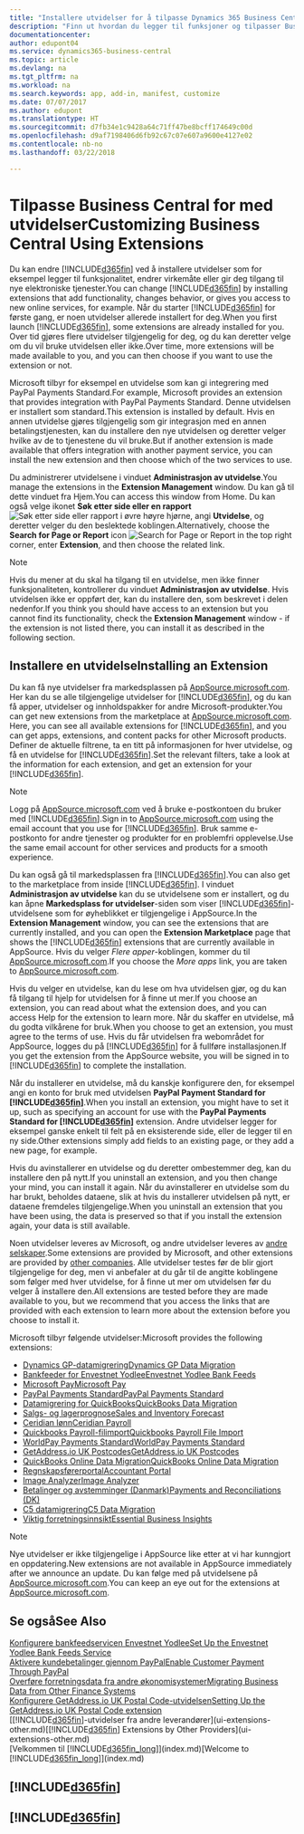 ```yaml
---
title: "Installere utvidelser for å tilpasse Dynamics 365 Business Central | Microsoft-dokumentasjon"
description: "Finn ut hvordan du legger til funksjoner og tilpasser Business Central ved å installere utvidelser."
documentationcenter: 
author: edupont04
ms.service: dynamics365-business-central
ms.topic: article
ms.devlang: na
ms.tgt_pltfrm: na
ms.workload: na
ms.search.keywords: app, add-in, manifest, customize
ms.date: 07/07/2017
ms.author: edupont
ms.translationtype: HT
ms.sourcegitcommit: d7fb34e1c9428a64c71ff47be8bcff174649c00d
ms.openlocfilehash: d9af7198406d6fb92c67c07e607a9600e4127e02
ms.contentlocale: nb-no
ms.lasthandoff: 03/22/2018

---
```

# <a name="customizing-business-central-using-extensions"></a><span data-ttu-id="836ec-103">Tilpasse Business Central for med utvidelser</span><span class="sxs-lookup"><span data-stu-id="836ec-103">Customizing Business Central Using Extensions</span></span>
<span data-ttu-id="836ec-104">Du kan endre [!INCLUDE[d365fin](includes/d365fin_md.md)] ved å installere utvidelser som for eksempel legger til funksjonalitet, endrer virkemåte eller gir deg tilgang til nye elektroniske tjenester.</span><span class="sxs-lookup"><span data-stu-id="836ec-104">You can change [!INCLUDE[d365fin](includes/d365fin_md.md)] by installing extensions that add functionality, changes behavior, or gives you access to new online services, for example.</span></span>
<span data-ttu-id="836ec-105">Når du starter [!INCLUDE[d365fin](includes/d365fin_md.md)] for første gang, er noen utvidelser allerede installert for deg.</span><span class="sxs-lookup"><span data-stu-id="836ec-105">When you first launch [!INCLUDE[d365fin](includes/d365fin_md.md)], some extensions are already installed for you.</span></span> <span data-ttu-id="836ec-106">Over tid gjøres flere utvidelser tilgjengelig for deg, og du kan deretter velge om du vil bruke utvidelsen eller ikke.</span><span class="sxs-lookup"><span data-stu-id="836ec-106">Over time, more extensions will be made available to you, and you can then choose if you want to use the extension or not.</span></span>

<span data-ttu-id="836ec-107">Microsoft tilbyr for eksempel en utvidelse som kan gi integrering med PayPal Payments Standard.</span><span class="sxs-lookup"><span data-stu-id="836ec-107">For example, Microsoft provides an extension that provides integration with PayPal Payments Standard.</span></span> <span data-ttu-id="836ec-108">Denne utvidelsen er installert som standard.</span><span class="sxs-lookup"><span data-stu-id="836ec-108">This extension is installed by default.</span></span>
<span data-ttu-id="836ec-109">Hvis en annen utvidelse gjøres tilgjengelig som gir integrasjon med en annen betalingstjenesten, kan du installere den nye utvidelsen og deretter velger hvilke av de to tjenestene du vil bruke.</span><span class="sxs-lookup"><span data-stu-id="836ec-109">But if another extension is made available that offers integration with another payment service, you can install the new extension and then choose which of the two services to use.</span></span>  

<span data-ttu-id="836ec-110">Du administrerer utvidelsene i vinduet **Administrasjon av utvidelse**.</span><span class="sxs-lookup"><span data-stu-id="836ec-110">You manage the extensions in the **Extension Management** window.</span></span> <span data-ttu-id="836ec-111">Du kan gå til dette vinduet fra Hjem.</span><span class="sxs-lookup"><span data-stu-id="836ec-111">You can access this window from Home.</span></span> <span data-ttu-id="836ec-112">Du kan også velge ikonet **Søk etter side eller en rapport** ![Søk etter side eller rapport](media/ui-search/search_small.png "Søk etter side eller rapport") i øvre høyre hjørne, angi **Utvidelse**, og deretter velger du den beslektede koblingen.</span><span class="sxs-lookup"><span data-stu-id="836ec-112">Alternatively, choose the **Search for Page or Report** icon ![Search for Page or Report](media/ui-search/search_small.png "Search for Page or Report icon") in the top right corner, enter **Extension**, and then choose the related link.</span></span>  

> [!NOTE]  
>   <span data-ttu-id="836ec-113">Hvis du mener at du skal ha tilgang til en utvidelse, men ikke finner funksjonaliteten, kontrollerer du vinduet **Administrasjon av utvidelse**. Hvis utvidelsen ikke er oppført der, kan du installere den, som beskrevet i delen nedenfor.</span><span class="sxs-lookup"><span data-stu-id="836ec-113">If you think you should have access to an extension but you cannot find its functionality, check the **Extension Management** window - if the extension is not listed there, you can install it as described in the following section.</span></span>  

## <a name="installing-an-extension"></a><span data-ttu-id="836ec-114">Installere en utvidelse</span><span class="sxs-lookup"><span data-stu-id="836ec-114">Installing an Extension</span></span>
<span data-ttu-id="836ec-115">Du kan få nye utvidelser fra markedsplassen på [AppSource.microsoft.com](https://appsource.microsoft.com/en-us/marketplace/apps?product=dynamics-365%3Bdynamics-365-for-financials&page=1). Her kan du se alle tilgjengelige utvidelser for [!INCLUDE[d365fin](includes/d365fin_md.md)], og du kan få apper, utvidelser og innholdspakker for andre Microsoft-produkter.</span><span class="sxs-lookup"><span data-stu-id="836ec-115">You can get new extensions from the marketplace at [AppSource.microsoft.com](https://appsource.microsoft.com/en-us/marketplace/apps?product=dynamics-365%3Bdynamics-365-for-financials&page=1). Here, you can see all available extensions for [!INCLUDE[d365fin](includes/d365fin_md.md)], and you can get apps, extensions, and content packs for other Microsoft products.</span></span> <span data-ttu-id="836ec-116">Definer de aktuelle filtrene, ta en titt på informasjonen for hver utvidelse, og få en utvidelse for [!INCLUDE[d365fin](includes/d365fin_md.md)].</span><span class="sxs-lookup"><span data-stu-id="836ec-116">Set the relevant filters, take a look at the information for each extension, and get an extension for your [!INCLUDE[d365fin](includes/d365fin_md.md)].</span></span>  
> [!NOTE]  
>   <span data-ttu-id="836ec-117">Logg på [AppSource.microsoft.com](https://appsource.microsoft.com/) ved å bruke e-postkontoen du bruker med [!INCLUDE[d365fin](includes/d365fin_md.md)].</span><span class="sxs-lookup"><span data-stu-id="836ec-117">Sign in to [AppSource.microsoft.com](https://appsource.microsoft.com/) using the email account that you use for [!INCLUDE[d365fin](includes/d365fin_md.md)].</span></span> <span data-ttu-id="836ec-118">Bruk samme e-postkonto for andre tjenester og produkter for en problemfri opplevelse.</span><span class="sxs-lookup"><span data-stu-id="836ec-118">Use the same email account for other services and products for a smooth experience.</span></span>  

<span data-ttu-id="836ec-119">Du kan også gå til markedsplassen fra [!INCLUDE[d365fin](includes/d365fin_md.md)].</span><span class="sxs-lookup"><span data-stu-id="836ec-119">You can also get to the marketplace from inside [!INCLUDE[d365fin](includes/d365fin_md.md)].</span></span> <span data-ttu-id="836ec-120">I vinduet **Administrasjon av utvidelse** kan du se utvidelsene som er installert, og du kan åpne **Markedsplass for utvidelser**-siden som viser [!INCLUDE[d365fin](includes/d365fin_md.md)]-utvidelsene som for øyheblikket er tilgjengelige i AppSource.</span><span class="sxs-lookup"><span data-stu-id="836ec-120">In the **Extension Management** window, you can see the extensions that are currently installed, and you can open the **Extension Marketplace** page that shows the [!INCLUDE[d365fin](includes/d365fin_md.md)] extensions that are currently available in AppSource.</span></span> <span data-ttu-id="836ec-121">Hvis du velger *Flere apper*-koblingen, kommer du til [AppSource.microsoft.com](https://appsource.microsoft.com/en-us/marketplace/apps?product=dynamics-365%3Bdynamics-365-for-financials&page=1).</span><span class="sxs-lookup"><span data-stu-id="836ec-121">If you choose the *More apps* link, you are taken to [AppSource.microsoft.com](https://appsource.microsoft.com/en-us/marketplace/apps?product=dynamics-365%3Bdynamics-365-for-financials&page=1).</span></span>  

<span data-ttu-id="836ec-122">Hvis du velger en utvidelse, kan du lese om hva utvidelsen gjør, og du kan få tilgang til hjelp for utvidelsen for å finne ut mer.</span><span class="sxs-lookup"><span data-stu-id="836ec-122">If you choose an extension, you can read about what the extension does, and you can access Help for the extension to learn more.</span></span> <span data-ttu-id="836ec-123">Når du skaffer en utvidelse, må du godta vilkårene for bruk.</span><span class="sxs-lookup"><span data-stu-id="836ec-123">When you choose to get an extension, you must agree to the terms of use.</span></span> <span data-ttu-id="836ec-124">Hvis du får utvidelsen fra webområdet for AppSource, logges du på [!INCLUDE[d365fin](includes/d365fin_md.md)] for å fullføre installasjonen.</span><span class="sxs-lookup"><span data-stu-id="836ec-124">If you get the extension from the AppSource website, you will be signed in to [!INCLUDE[d365fin](includes/d365fin_md.md)] to complete the installation.</span></span>  

<span data-ttu-id="836ec-125">Når du installerer en utvidelse, må du kanskje konfigurere den, for eksempel angi en konto for bruk med utvidelsen **PayPal Payment Standard for [!INCLUDE[d365fin](includes/d365fin_md.md)]**.</span><span class="sxs-lookup"><span data-stu-id="836ec-125">When you install an extension, you might have to set it up, such as specifying an account for use with the **PayPal Payments Standard for [!INCLUDE[d365fin](includes/d365fin_md.md)]** extension.</span></span>
<span data-ttu-id="836ec-126">Andre utvidelser legger for eksempel ganske enkelt til felt på en eksisterende side, eller de legger til en ny side.</span><span class="sxs-lookup"><span data-stu-id="836ec-126">Other extensions simply add fields to an existing page, or they add a new page, for example.</span></span>   

<span data-ttu-id="836ec-127">Hvis du avinstallerer en utvidelse og du deretter ombestemmer deg, kan du installere den på nytt.</span><span class="sxs-lookup"><span data-stu-id="836ec-127">If you uninstall an extension, and you then change your mind, you can install it again.</span></span> <span data-ttu-id="836ec-128">Når du avinstallerer en utvidelse som du har brukt, beholdes dataene, slik at hvis du installerer utvidelsen på nytt, er dataene fremdeles tilgjengelige.</span><span class="sxs-lookup"><span data-stu-id="836ec-128">When you uninstall an extension that you have been using, the data is preserved so that if you install the extension again, your data is still available.</span></span>  

<span data-ttu-id="836ec-129">Noen utvidelser leveres av Microsoft, og andre utvidelser leveres av [andre selskaper](ui-extensions-other.md).</span><span class="sxs-lookup"><span data-stu-id="836ec-129">Some extensions are provided by Microsoft, and other extensions are provided by [other companies](ui-extensions-other.md).</span></span> <span data-ttu-id="836ec-130">Alle utvidelser testes før de blir gjort tilgjengelige for deg, men vi anbefaler at du går til de angitte koblingene som følger med hver utvidelse, for å finne ut mer om utvidelsen før du velger å installere den.</span><span class="sxs-lookup"><span data-stu-id="836ec-130">All extensions are tested before they are made available to you, but we recommend that you access the links that are provided with each extension to learn more about the extension before you choose to install it.</span></span>  

<span data-ttu-id="836ec-131">Microsoft tilbyr følgende utvidelser:</span><span class="sxs-lookup"><span data-stu-id="836ec-131">Microsoft provides the following extensions:</span></span>  

* [<span data-ttu-id="836ec-132">Dynamics GP-datamigrering</span><span class="sxs-lookup"><span data-stu-id="836ec-132">Dynamics GP Data Migration</span></span>](ui-extensions-dynamicsgp-data-migration.md)  
* [<span data-ttu-id="836ec-133">Bankfeeder for Envestnet Yodlee</span><span class="sxs-lookup"><span data-stu-id="836ec-133">Envestnet Yodlee Bank Feeds</span></span>](ui-extensions-yodlee-bank-feeds.md)  
* [<span data-ttu-id="836ec-134">Microsoft Pay</span><span class="sxs-lookup"><span data-stu-id="836ec-134">Microsoft Pay</span></span>](ui-extensions-microsoft-pay-payments.md)  
* [<span data-ttu-id="836ec-135">PayPal Payments Standard</span><span class="sxs-lookup"><span data-stu-id="836ec-135">PayPal Payments Standard</span></span>](ui-extensions-paypal-payments-standard.md)  
* [<span data-ttu-id="836ec-136">Datamigrering for QuickBooks</span><span class="sxs-lookup"><span data-stu-id="836ec-136">QuickBooks Data Migration</span></span>](ui-extensions-quickbooks-data-migration.md)  
* [<span data-ttu-id="836ec-137">Salgs- og lagerprognose</span><span class="sxs-lookup"><span data-stu-id="836ec-137">Sales and Inventory Forecast</span></span>](ui-extensions-sales-forecast.md)  
* [<span data-ttu-id="836ec-138">Ceridian lønn</span><span class="sxs-lookup"><span data-stu-id="836ec-138">Ceridian Payroll</span></span>](ui-extensions-ceridian-payroll.md)  
* [<span data-ttu-id="836ec-139">Quickbooks Payroll-filimport</span><span class="sxs-lookup"><span data-stu-id="836ec-139">Quickbooks Payroll File Import</span></span>](ui-extensions-quickbooks-payroll.md)  
* [<span data-ttu-id="836ec-140">WorldPay Payments Standard</span><span class="sxs-lookup"><span data-stu-id="836ec-140">WorldPay Payments Standard</span></span>](ui-extensions-worldpay-payments-standard.md)  
* [<span data-ttu-id="836ec-141">GetAddress.io UK Postcodes</span><span class="sxs-lookup"><span data-stu-id="836ec-141">GetAddress.io UK Postcodes</span></span>](ui-extensions-getaddressio.md)  
* [<span data-ttu-id="836ec-142">QuickBooks Online Data Migration</span><span class="sxs-lookup"><span data-stu-id="836ec-142">QuickBooks Online Data Migration</span></span>](ui-extensions-quickbooks-online-data-migration.md)  
* [<span data-ttu-id="836ec-143">Regnskapsførerportal</span><span class="sxs-lookup"><span data-stu-id="836ec-143">Accountant Portal</span></span>](ui-extensions-accountant-portal.md)  
* [<span data-ttu-id="836ec-144">Image Analyzer</span><span class="sxs-lookup"><span data-stu-id="836ec-144">Image Analyzer</span></span>](ui-extensions-image-analyzer.md)  
* [<span data-ttu-id="836ec-145">Betalinger og avstemminger (Danmark)</span><span class="sxs-lookup"><span data-stu-id="836ec-145">Payments and Reconciliations (DK)</span></span>](ui-extensions-payments-reconciliation-formats-dk.md)  
* [<span data-ttu-id="836ec-146">C5 datamigrering</span><span class="sxs-lookup"><span data-stu-id="836ec-146">C5 Data Migration</span></span>](ui-extensions-c5-data-migration.md)  
* [<span data-ttu-id="836ec-147">Viktig forretningsinnsikt</span><span class="sxs-lookup"><span data-stu-id="836ec-147">Essential Business Insights</span></span>](ui-extensions-essential-business-insights.md)  

> [!NOTE]  
>  <span data-ttu-id="836ec-148">Nye utvidelser er ikke tilgjengelige i AppSource like etter at vi har kunngjort en oppdatering.</span><span class="sxs-lookup"><span data-stu-id="836ec-148">New extensions are not available in AppSource immediately after we announce an update.</span></span> <span data-ttu-id="836ec-149">Du kan følge med på utvidelsene på [AppSource.microsoft.com](https://appsource.microsoft.com/en-us/marketplace/apps?product=dynamics-365%3Bdynamics-365-for-financials&page=1).</span><span class="sxs-lookup"><span data-stu-id="836ec-149">You can keep an eye out for the extensions at [AppSource.microsoft.com](https://appsource.microsoft.com/en-us/marketplace/apps?product=dynamics-365%3Bdynamics-365-for-financials&page=1).</span></span>

## <a name="see-also"></a><span data-ttu-id="836ec-150">Se også</span><span class="sxs-lookup"><span data-stu-id="836ec-150">See Also</span></span>
[<span data-ttu-id="836ec-151">Konfigurere bankfeedservicen Envestnet Yodlee</span><span class="sxs-lookup"><span data-stu-id="836ec-151">Set Up the Envestnet Yodlee Bank Feeds Service</span></span>](bank-how-setup-bank-statement-service.md)  
[<span data-ttu-id="836ec-152">Aktivere kundebetalinger gjennom PayPal</span><span class="sxs-lookup"><span data-stu-id="836ec-152">Enable Customer Payment Through PayPal</span></span>](sales-how-enable-payment-service-extensions.md)  
[<span data-ttu-id="836ec-153">Overføre forretningsdata fra andre økonomisystemer</span><span class="sxs-lookup"><span data-stu-id="836ec-153">Migrating Business Data from Other Finance Systems</span></span>](upload-data.md)  
[<span data-ttu-id="836ec-154">Konfigurere GetAddress.io UK Postal Code-utvidelsen</span><span class="sxs-lookup"><span data-stu-id="836ec-154">Setting Up the GetAddress.io UK Postal Code extension</span></span>](LocalFunctionality/UnitedKingdom/uk-setup-postal-code-service.md)  
<span data-ttu-id="836ec-155">[[!INCLUDE[d365fin](includes/d365fin_md.md)]-utvidelser fra andre leverandører](ui-extensions-other.md)</span><span class="sxs-lookup"><span data-stu-id="836ec-155">[[!INCLUDE[d365fin](includes/d365fin_md.md)] Extensions by Other Providers](ui-extensions-other.md)</span></span>  
<span data-ttu-id="836ec-156">[Velkommen til [!INCLUDE[d365fin_long](includes/d365fin_long_md.md)]](index.md)</span><span class="sxs-lookup"><span data-stu-id="836ec-156">[Welcome to [!INCLUDE[d365fin_long](includes/d365fin_long_md.md)]](index.md)</span></span>  

## [!INCLUDE[d365fin](includes/free_trial_md.md)]  
## [!INCLUDE[d365fin](includes/training_link_md.md)]

